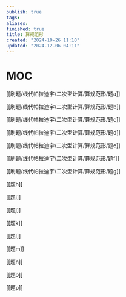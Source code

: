 ```yaml
---
publish: true
tags: 
aliases: 
finished: true
title: 算规范形
created: "2024-10-26 11:10"
updated: "2024-12-06 04:11"
---
```

# MOC

[[刷题/线代帕拉迪宇/二次型计算/算规范形/题a]]

[[刷题/线代帕拉迪宇/二次型计算/算规范形/题b]]

[[刷题/线代帕拉迪宇/二次型计算/算规范形/题c]]

[[刷题/线代帕拉迪宇/二次型计算/算规范形/题d]]

[[刷题/线代帕拉迪宇/二次型计算/算规范形/题e]]

[[刷题/线代帕拉迪宇/二次型计算/算规范形/题f]]

[[刷题/线代帕拉迪宇/二次型计算/算规范形/题g]]

[[题h]]

[[题i]]

[[题j]]

[[题k]]

[[题l]]

[[题m]]

[[题n]]

[[题o]]

[[题p]]